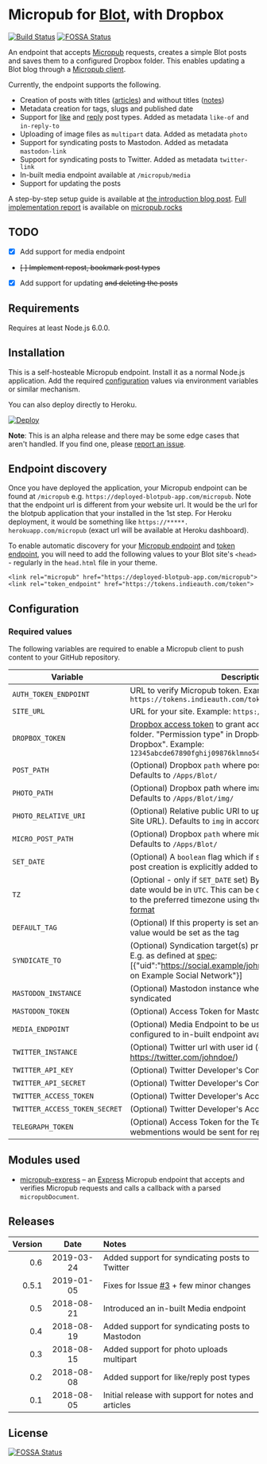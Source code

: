 # Micropub for [Blot](https://blot.im), with Dropbox
[![Build Status](https://travis-ci.org/am1t/blotpub.svg?branch=master)](https://travis-ci.org/am1t/blotpub) [![FOSSA Status](https://app.fossa.io/api/projects/git%2Bgithub.com%2Fam1t%2Fblotpub.svg?type=shield)](https://app.fossa.io/projects/git%2Bgithub.com%2Fam1t%2Fblotpub?ref=badge_shield)

An endpoint that accepts [Micropub](http://micropub.net/) requests, creates a simple Blot posts and saves them to a configured Dropbox folder. This enables updating a Blot blog through a [Micropub client](https://indieweb.org/Micropub/Clients).

Currently, the endpoint supports the following.

* Creation of posts with titles ([articles](https://indieweb.org/article)) and without titles ([notes](https://indieweb.org/note))
* Metadata creation for tags, slugs and published date
* Support for [like](https://indieweb.org/like) and [reply](https://indieweb.org/reply) post types. Added as metadata `like-of` and `in-reply-to`
* Uploading of image files as `multipart` data. Added as metadata `photo`
* Support for syndicating posts to Mastodon. Added as metadata `mastodon-link`
* Support for syndicating posts to Twitter. Added as metadata `twitter-link`
* In-built media endpoint available at `/micropub/media`
* Support for updating the posts

A step-by-step setup guide is available at [the introduction blog post](https://blog.amitgawande.com/micropub-endpoint-for-blot). [Full implementation report](https://micropub.rocks/implementation-reports/servers/265/WkpcEN4FhqpE4HN6La7E) is available on [micropub.rocks](https://micropub.rocks/)

## TODO
* [x] Add support for media endpoint
* ~~[ ] Implement repost, bookmark post types~~
* [x] Add support for updating ~~and deleting the posts~~

## Requirements
Requires at least Node.js 6.0.0.

## Installation
This is a self-hosteable Micropub endpoint. Install it as a normal Node.js application. Add the required [configuration](#configuration) values via environment variables or similar mechanism. 

You can also deploy directly to Heroku.

[![Deploy](https://www.herokucdn.com/deploy/button.svg)](https://heroku.com/deploy?template=https://github.com/am1t/blotpub)

**Note**: This is an alpha release and there may be some edge cases that aren't handled. If you find one, please [report an issue](https://github.com/am1t/blotpub/issues/new).

## Endpoint discovery
Once you have deployed the application, your Micropub endpoint can be found at `/micropub` e.g. `https://deployed-blotpub-app.com/micropub`. Note that the endpoint url is different from your website url. It would be the url for the blotpub application that your installed in the 1st step. For Heroku deployment, it would be something like `https://*****. herokuapp.com/micropub` (exact url will be available at Heroku dashboard).

To enable automatic discovery for your [Micropub endpoint](https://indieweb.org/micropub#Endpoint_Discovery) and [token endpoint](https://indieweb.org/obtaining-an-access-token#Discovery), you will need to add the following values to your Blot site's `<head>` - regularly in the `head.html` file in your theme.

```
<link rel="micropub" href="https://deployed-blotpub-app.com/micropub">
<link rel="token_endpoint" href="https://tokens.indieauth.com/token">
```

## Configuration
### Required values
The following variables are required to enable a Micropub client to push content to your GitHub repository.

Variable | Description
-------- | -----------
`AUTH_TOKEN_ENDPOINT` | URL to verify Micropub token. Example: `https://tokens.indieauth.com/token`
`SITE_URL` | URL for your site. Example: `https://johndoe.example`
`DROPBOX_TOKEN` | [Dropbox access token](https://blogs.dropbox.com/developers/2014/05/generate-an-access-token-for-your-own-account/) to grant access to your Dropbox folder. "Permission type" in Dropbox should be "Full Dropbox". Example: `12345abcde67890fghij09876klmno54321pqrst`
`POST_PATH` | (Optional) Dropbox `path` where posts are to be stored. Defaults to `/Apps/Blot/`
`PHOTO_PATH` | (Optional) Dropbox path where images are to be stored. Defaults to `/Apps/Blot/img/`
`PHOTO_RELATIVE_URI` | (Optional) Relative public URI to uploaded images (ignoring Site URL). Defaults to `img` in accordance with `PHOTO_PATH`
`MICRO_POST_PATH` | (Optional) Dropbox `path` where micro posts are to be stored. Defaults to `/Apps/Blot/`
`SET_DATE` | (Optional) A `boolean` flag which if set to `true`, date of the post creation is explicitly added to post metadata
`TZ` | (Optional - only if `SET_DATE` set) By default, post creation date would be in `UTC`. This can be overridden by setting this to the preferred timezone using the [TZ Database Timezone format](http://en.wikipedia.org/wiki/List_of_tz_database_time_zones)
`DEFAULT_TAG` | (Optional) If this property is set and no category is provided, value would be set as the tag
`SYNDICATE_TO` | (Optional) Syndication target(s) provided as a JSON array. E.g. as defined at [spec](https://www.w3.org/TR/micropub/#syndication-targets): [{"uid":"https://social.example/johndoe/","name":"@johndoe on Example Social Network"}]
`MASTODON_INSTANCE` | (Optional) Mastodon instance where posts need to be syndicated
`MASTODON_TOKEN` | (Optional) Access Token for Mastodon
`MEDIA_ENDPOINT` | (Optional) Media Endpoint to be used. Can also be configured to in-built endpoint available at `/micropub/media`
`TWITTER_INSTANCE` | (Optional) Twitter url with user id (e.g. https://twitter.com/johndoe/)
`TWITTER_API_KEY` | (Optional) Twitter Developer's Consumer API Key
`TWITTER_API_SECRET` | (Optional) Twitter Developer's Consumer API Secret
`TWITTER_ACCESS_TOKEN` | (Optional) Twitter Developer's Access Token
`TWITTER_ACCESS_TOKEN_SECRET` | (Optional) Twitter Developer's Access Token Secret
`TELEGRAPH_TOKEN` | (Optional) Access Token for the Telegraph API. If set, webmentions would be sent for reply and like post types

## Modules used
* [micropub-express](https://github.com/voxpelli/node-micropub-express) – an [Express](http://expressjs.com/) Micropub endpoint that accepts and verifies Micropub requests and calls a callback with a parsed `micropubDocument`.

## Releases
Version | Date | Notes
-------:|:----:|:-----
0.6 | 2019-03-24 | Added support for syndicating posts to Twitter
0.5.1 | 2019-01-05 | Fixes for Issue [#3](https://github.com/am1t/blotpub/issues/3) + few minor changes
0.5 | 2018-08-21 | Introduced an in-built Media endpoint
0.4 | 2018-08-19 | Added support for syndicating posts to Mastodon
0.3 | 2018-08-15 | Added support for photo uploads multipart
0.2 | 2018-08-08 | Added support for like/reply post types
0.1 | 2018-08-05 | Initial release with support for notes and articles 


## License
[![FOSSA Status](https://app.fossa.io/api/projects/git%2Bgithub.com%2Fam1t%2Fblotpub.svg?type=large)](https://app.fossa.io/projects/git%2Bgithub.com%2Fam1t%2Fblotpub?ref=badge_large)
